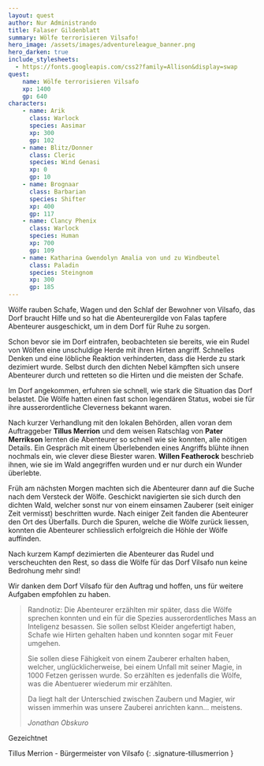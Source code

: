 ```yaml
---
layout: quest
author: Nur Administrando
title: Falaser Gildenblatt
summary: Wölfe terrorisieren Vilsafo!
hero_image: /assets/images/adventureleague_banner.png
hero_darken: true
include_stylesheets:
  - https://fonts.googleapis.com/css2?family=Allison&display=swap
quest:
    name: Wölfe terrorisieren Vilsafo
    xp: 1400
    gp: 640
characters:
    - name: Arik
      class: Warlock
      species: Aasimar
      xp: 300
      gp: 102
    - name: Blitz/Donner
      class: Cleric
      species: Wind Genasi
      xp: 0
      gp: 10
    - name: Brognaar
      class: Barbarian
      species: Shifter
      xp: 400
      gp: 117
    - name: Clancy Phenix
      class: Warlock
      species: Human  
      xp: 700
      gp: 109
    - name: Katharina Gwendolyn Amalia von und zu Windbeutel
      class: Paladin
      species: Steingnom  
      xp: 300
      gp: 185
---
```


Wölfe rauben Schafe, Wagen und den Schlaf der Bewohner von Vilsafo, das Dorf braucht Hilfe und so hat die Abenteurergilde von Falas tapfere Abenteurer ausgeschickt, um in dem Dorf für Ruhe zu sorgen.

Schon bevor sie im Dorf eintrafen, beobachteten sie bereits, wie ein Rudel von Wölfen eine unschuldige Herde mit ihren Hirten angriff. Schnelles Denken und eine löbliche Reaktion verhinderten, dass die Herde zu stark dezimiert wurde. Selbst durch den dichten Nebel kämpften sich unsere Abenteurer durch und retteten so die Hirten und die meisten der Schafe.

Im Dorf angekommen, erfuhren sie schnell, wie stark die Situation das Dorf belastet. Die Wölfe hatten einen fast schon legendären Status, wobei sie für ihre ausserordentliche Cleverness bekannt waren.

Nach kurzer Verhandlung mit den lokalen Behörden, allen voran dem Auftraggeber __Tillus Merrion__ und dem weisen Ratschlag von __Pater Merrikson__ lernten die Abenteurer so schnell wie sie konnten, alle nötigen Details. Ein Gespräch mit einem Überlebenden eines Angriffs blühte ihnen nochmals ein, wie clever diese Biester waren. __Willen Featherock__ beschrieb ihnen, wie sie im Wald angegriffen wurden und er nur durch ein Wunder überlebte.

Früh am nächsten Morgen machten sich die Abenteurer dann auf die Suche nach dem Versteck der Wölfe. Geschickt navigierten sie sich durch den dichten Wald, welcher sonst nur von einem einsamen Zauberer (seit einiger Zeit vermisst) beschritten wurde. Nach einiger Zeit fanden die Abenteurer den Ort des Überfalls. Durch die Spuren, welche die Wölfe zurück liessen, konnten die Abenteurer schliesslich erfolgreich die Höhle der Wölfe auffinden.

Nach kurzem Kampf dezimierten die Abenteurer das Rudel und verscheuchten den Rest, so dass die Wölfe für das Dorf Vilsafo nun keine Bedrohung mehr sind!

Wir danken dem Dorf Vilsafo für den Auftrag und hoffen, uns für weitere Aufgaben empfohlen zu haben.

> Randnotiz: Die Abenteurer erzählten mir später, dass die Wölfe sprechen konnten und ein für die Spezies ausserordentliches Mass an Inteligenz besassen. Sie sollen selbst Kleider angefertigt haben, Schafe wie Hirten gehalten haben und konnten sogar mit Feuer umgehen.
>
> Sie sollen diese Fähigkeit von einem Zauberer erhalten haben, welcher, unglücklicherweise, bei einem Unfall mit seiner Magie, in 1000 Fetzen gerissen wurde. So erzählten es jedenfalls die Wölfe, was die Abentuerer wiederum mir erzählten.
>
> Da liegt halt der Unterschied zwischen Zaubern und Magier, wir wissen immerhin was unsere Zauberei anrichten kann... meistens.
>
> *Jonathan Obskuro* 

Gezeichtnet

Tillus Merrion - Bürgermeister von Vilsafo
{: .signature-tillusmerrion }